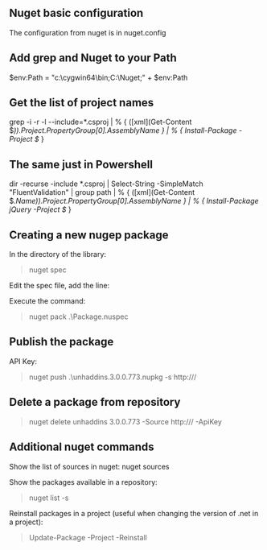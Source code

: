 Nuget basic configuration
-------------------------
The configuration from nuget is in nuget.config

Add grep and Nuget to your Path
-------------------------------

$env:Path = "c:\cygwin64\bin\;C:\Nuget;" + $env:Path

Get the list of project names
-----------------------------

grep -i -r -l --include=*.csproj <NugetPackage> | % { ([xml](Get-Content $_)).Project.PropertyGroup[0].AssemblyName } | % { Install-Package <NugetPackage> -Project $_ }


The same just in Powershell
----------------------------

dir -recurse -include *.csproj | Select-String -SimpleMatch "FluentValidation" | group path | % { ([xml](Get-Content $_.Name)).Project.PropertyGroup[0].AssemblyName } | % { Install-Package jQuery -Project $_ }

Creating a new nugep package
----------------------------

In the directory of the library:

> nuget spec

Edit the spec file, add the line:

 <files>
     <file src="*.dll" target="lib"/>
 </files>

Execute the command:

> nuget pack .\Package.nuspec


Publish the package
-------------------
API Key: <Your key>

> nuget push .\unhaddins.3.0.0.773.nupkg -s http://<YourRepository>/ <YourKey>

Delete a package from repository
-------------------------------
> nuget delete unhaddins 3.0.0.773 -Source http://<YourRepository>/ -ApiKey <YourKey>

Additional nuget commands
------------------------
Show the list of sources in nuget:
nuget sources

Show the packages available in a repository:
> nuget list -s <Repository>

Reinstall packages in a project (useful when changing the version of .net in a
project):

> Update-Package -Project <YourProject> -Reinstall
